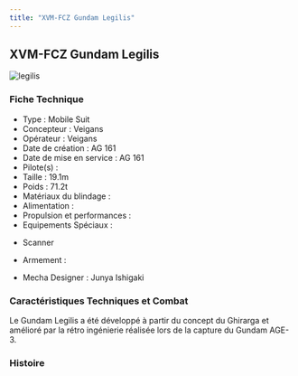 ```yaml
---
title: "XVM-FCZ Gundam Legilis"
---
```


XVM-FCZ Gundam Legilis
----------------------

![legilis](/images/stories/saga/gundamage/mechas/legilis.png) 


### Fiche Technique


- Type : Mobile Suit  
- Concepteur : Veigans  
- Opérateur : Veigans  
- Date de création : AG 161  
- Date de mise en service : AG 161  
- Pilote(s) :   
- Taille : 19.1m   
- Poids : 71.2t   
- Matériaux du blindage :   
- Alimentation :   
- Propulsion et performances :   
- Equipements Spéciaux :


* Scanner


- Armement :


- Mecha Designer : Junya Ishigaki


### Caractéristiques Techniques et Combat


Le Gundam Legilis a été développé à partir du concept du Ghirarga et amélioré par la rétro ingénierie réalisée lors de la capture du Gundam AGE-3.


### Histoire


 

